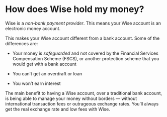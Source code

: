 # How does Wise hold my money?

Wise is a _non-bank payment provider_. This means your Wise account is an electronic money account. 

This makes your Wise account different from a bank account. Some of the differences are:

  * Your money is _safeguarded_ and not covered by the Financial Services Compensation Scheme (FSCS), or another protection scheme that you would get with a bank account

  * You can’t get an overdraft or loan 

  * You won’t earn interest




The main benefit to having a Wise account, over a traditional bank account, is being able to manage your money without borders — without international transaction fees or outrageous exchange rates. You’ll always get the real exchange rate and low fees with Wise.